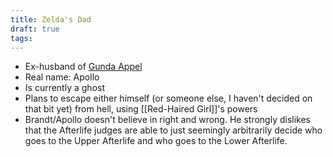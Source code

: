 ```yaml
---
title: Zelda's Dad
draft: true
tags:
---
```


- Ex-husband of [Gunda Appel](Gunda%20Appel.md)
- Real name: Apollo
- Is currently a ghost
- Plans to escape either himself (or someone else, I haven't decided on that bit yet) from hell, using [[Red-Haired Girl]]'s powers
- Brandt/Apollo doesn't believe in right and wrong. He strongly dislikes that the Afterlife judges are able to just seemingly arbitrarily decide who goes to the Upper Afterlife and who goes to the Lower Afterlife.